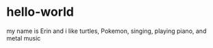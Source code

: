 hello-world
===========

my name is Erin and i like turtles, Pokemon, singing, playing piano, and metal music
